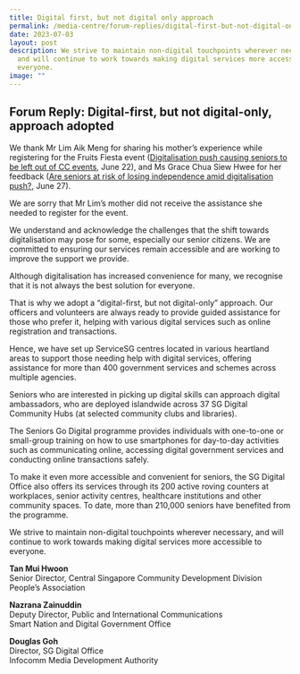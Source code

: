 ```yaml
---
title: Digital first, but not digital only approach
permalink: /media-centre/forum-replies/digital-first-but-not-digital-only/
date: 2023-07-03
layout: post
description: We strive to maintain non-digital touchpoints wherever necessary,
  and will continue to work towards making digital services more accessible to
  everyone.
image: ""
---
```

## Forum Reply: Digital-first, but not digital-only, approach adopted

We thank Mr Lim Aik Meng for sharing his mother’s experience while registering for the Fruits Fiesta event ([Digitalisation push causing seniors to be left out of CC events](https://www.straitstimes.com/opinion/forum/forum-digitalisation-push-causing-seniors-to-be-left-out-of-cc-events), June 22), and Ms Grace Chua Siew Hwee for her feedback ([Are seniors at risk of losing independence amid digitalisation push?](https://www.straitstimes.com/opinion/forum/forum-are-seniors-at-risk-of-losing-independence-amid-digitalisation-push), June 27).

We are sorry that Mr Lim’s mother did not receive the assistance she needed to register for the event.

We understand and acknowledge the challenges that the shift towards digitalisation may pose for some, especially our senior citizens. We are committed to ensuring our services remain accessible and are working to improve the support we provide.

Although digitalisation has increased convenience for many, we recognise that it is not always the best solution for everyone.

That is why we adopt a “digital-first, but not digital-only” approach. Our officers and volunteers are always ready to provide guided assistance for those who prefer it, helping with various digital services such as online registration and transactions.

Hence, we have set up ServiceSG centres located in various heartland areas to support those needing help with digital services, offering assistance for more than 400 government services and schemes across multiple agencies.

Seniors who are interested in picking up digital skills can approach digital ambassadors, who are deployed islandwide across 37 SG Digital Community Hubs (at selected community clubs and libraries).

The Seniors Go Digital programme provides individuals with one-to-one or small-group training on how to use smartphones for day-to-day activities such as communicating online, accessing digital government services and conducting online transactions safely.

To make it even more accessible and convenient for seniors, the SG Digital Office also offers its services through its 200 active roving counters at workplaces, senior activity centres, healthcare institutions and other community spaces. To date, more than 210,000 seniors have benefited from the programme.

We strive to maintain non-digital touchpoints wherever necessary, and will continue to work towards making digital services more accessible to everyone.

**Tan Mui Hwoon**  
Senior Director, Central Singapore Community Development Division<br>
People’s Association

**Nazrana Zainuddin**  
Deputy Director, Public and International Communications<br>
Smart Nation and Digital Government Office

**Douglas Goh**  
Director, SG Digital Office<br> 
Infocomm Media Development Authority


